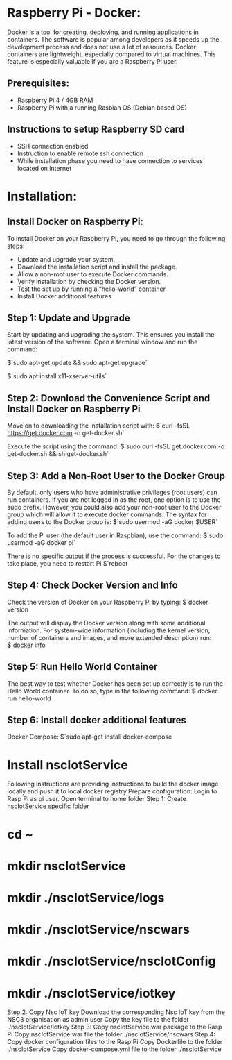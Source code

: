 # Raspberry Pi - Docker:
Docker is a tool for creating, deploying, and running applications in containers. 
The software is popular among developers as it speeds up the development process and does not use a lot of resources.
Docker containers are lightweight, especially compared to virtual machines. This feature is especially valuable if you are a Raspberry Pi user.
## Prerequisites:
- Raspberry Pi 4 / 4GB RAM
- Raspberry Pi with a running Rasbian OS (Debian based OS)
## Instructions to setup Raspberry SD card
- SSH connection enabled 
- Instruction to enable remote ssh connection
- While installation phase you need to have connection to services located on internet

# Installation:
## Install Docker on Raspberry Pi:
To install Docker on your Raspberry Pi, you need to go through the following steps:
- Update and upgrade your system.
- Download the installation script and install the package.
- Allow a non-root user to execute Docker commands.
- Verify installation by checking the Docker version.
- Test the set up by running a “hello-world” container.
- Install Docker additional features

## Step 1: Update and Upgrade
Start by updating and upgrading the system. This ensures you install the latest version of the software.
Open a terminal window and run the command:

$`sudo apt-get update && sudo apt-get upgrade´

$`sudo apt install x11-xserver-utils´

## Step 2: Download the Convenience Script and Install Docker on Raspberry Pi

Move on to downloading the installation script with:
$`curl -fsSL https://get.docker.com -o get-docker.sh´

Execute the script using the command:
$`sudo curl -fsSL get.docker.com -o get-docker.sh && sh get-docker.sh´

## Step 3: Add a Non-Root User to the Docker Group

By default, only users who have administrative privileges (root users) can run containers. If you are not logged in as the root, one option is to use the sudo prefix. However, you could also add your non-root user to the Docker group which will allow it to execute docker commands.
The syntax for adding users to the Docker group is:
$`sudo usermod -aG docker $USER´

To add the Pi user (the default user in Raspbian), use the command:
$`sudo usermod -aG docker pi´

There is no specific output if the process is successful. 
For the changes to take place, you need to restart Pi
$`reboot

## Step 4: Check Docker Version and Info
Check the version of Docker on your Raspberry Pi by typing:
$`docker version

The output will display the Docker version along with some additional information.
For system-wide information (including the kernel version, number of containers and images, and more extended description) run:
$`docker info

## Step 5: Run Hello World Container
The best way to test whether Docker has been set up correctly is to run the Hello World container.
To do so, type in the following command:
$`docker run hello-world

## Step 6: Install docker additional features
Docker Compose:
$`sudo apt-get install docker-compose

# Install nscIotService
Following instructions are providing instructions to build the docker image locally and push it to local docker registry
Prepare configuration:
Login to Rasp Pi as pi user. Open terminal to home folder
Step 1:  Create nscIotService specific folder
# cd ~
# mkdir nscIotService
# mkdir ./nscIotService/logs
# mkdir ./nscIotService/nscwars
# mkdir ./nscIotService/nscIotConfig
# mkdir ./nscIotService/iotkey
Step 2:  Copy Nsc IoT key
Download the corresponding Nsc IoT key from the NSC3 organisation as admin user
Copy the key file to the folder ./nscIotService/iotkey
Step 3:  Copy nscIotService.war package to the Rasp Pi
Copy nscIotService.war file the folder ./nscIotService/nscwars
Step 4:  Copy docker configuration files to the Rasp Pi
Copy Dockerfile to the folder ./nscIotService
Copy docker-compose.yml file to the folder ./nscIotService
